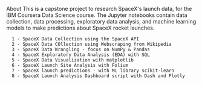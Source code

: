 About
This is a capstone project to research SpaceX's launch data, for the IBM Coursera Data Science course. The Jupyter notebooks contain data collection, data processing, exploratory data analysis, and machine learning models to make predictions about SpaceX rocket launches.

      1 - SpaceX Data Collection using the SpaceX API
      2 - SpaceX Data COllection using Webscraping from Wikipedia
      3 - SpaceX Data Wrangling - focus on NumPy & Pandas
      4 - SpaceX Exploratory Data Analysis (EDA) with SQL
      5 - SpaceX Data Visualization with matplotlib
      6 - SpaceX Launch Site Analysis with Folium
      7 - SpaceX launch predictions - with ML library scikit-learn
      8 - SpaceX Launch Analysis Dashboard script with Dash and Plotly 
